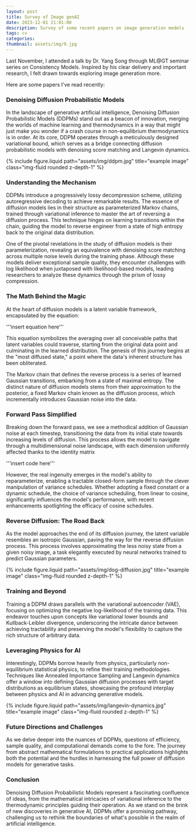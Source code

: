 ```yaml
---
layout: post
title: Survey of Image genAI
date: 2023-12-01 21:01:00
description: Survey of some recent papers on image generation models
tags: cv
categories:
thumbnail: assets/img/9.jpg
---
```


Last November, I attended a talk by Dr. Yang Song through ML@GT seminar series on Consistency Models. Inspired by his clear delivery and important research, I felt drawn towards exploring image generation more.

Here are some papers I've read recently:

### Denoising Diffusion Probabilistic Models

In the landscape of generative artificial intelligence, Denoising Diffusion Probabilistic Models (DDPMs) stand out as a beacon of innovation, merging the worlds of machine learning and thermodynamics in a way that might just make you wonder if a crash course in non-equilibrium thermodynamics is in order. At its core, DDPM operates through a meticulously designed variational bound, which serves as a bridge connecting diffusion probabilistic models with denoising score matching and Langevin dynamics.

<div class="row">
    <div class="col-sm mt-3 mt-md-0">
        {% include figure.liquid path="assets/img/ddpm.jpg" title="example image" class="img-fluid rounded z-depth-1" %}
    </div>
</div>

### Understanding the Mechanism

DDPMs introduce a progressively lossy decompression scheme, utilizing autoregressive decoding to achieve remarkable results. The essence of diffusion models lies in their structure as parameterized Markov chains, trained through variational inference to master the art of reversing a diffusion process. This technique hinges on learning transitions within the chain, guiding the model to reverse engineer from a state of high entropy back to the original data distribution.

One of the pivotal revelations in the study of diffusion models is their parameterization, revealing an equivalence with denoising score matching across multiple noise levels during the training phase. Although these models deliver exceptional sample quality, they encounter challenges with log likelihood when juxtaposed with likelihood-based models, leading researchers to analyze these dynamics through the prism of lossy compression.

### The Math Behind the Magic

At the heart of diffusion models is a latent variable framework, encapsulated by the equation:

'''insert equation here'''

This equation symbolizes the averaging over all conceivable paths that latent variables could traverse, starting from the original data point and culminating in the learned distribution. The genesis of this journey begins at the "most diffused state," a point where the data's inherent structure has been obliterated.

The Markov chain that defines the reverse process is a series of learned Gaussian transitions, embarking from a state of maximal entropy. The distinct nature of diffusion models stems from their approximation to the posterior, a fixed Markov chain known as the diffusion process, which incrementally introduces Gaussian noise into the data.

### Forward Pass Simplified

Breaking down the forward pass, we see a methodical addition of Gaussian noise at each timestep, transitioning the data from its initial state towards increasing levels of diffusion. This process allows the model to navigate through a multidimensional noise landscape, with each dimension uniformly affected thanks to the identity matrix

'''insert code here'''

However, the real ingenuity emerges in the model's ability to reparameterize, enabling a tractable closed-form sample through the clever manipulation of variance schedules. Whether adopting a fixed constant or a dynamic schedule, the choice of variance scheduling, from linear to cosine, significantly influences the model's performance, with recent enhancements spotlighting the efficacy of cosine schedules.

### Reverse Diffusion: The Road Back

As the model approaches the end of its diffusion journey, the latent variable resembles an isotropic Gaussian, paving the way for the reverse diffusion process. This process involves approximating the less noisy state from a given noisy image, a task elegantly executed by neural networks trained to predict Gaussian parameters.

<div class="row">
    <div class="col-sm mt-3 mt-md-0">
        {% include figure.liquid path="assets/img/dog-diffusion.jpg" title="example image" class="img-fluid rounded z-depth-1" %}
    </div>
</div>

### Training and Beyond

Training a DDPM draws parallels with the variational autoencoder (VAE), focusing on optimizing the negative log-likelihood of the training data. This endeavor touches upon concepts like variational lower bounds and Kullback-Leibler divergence, underscoring the intricate dance between achieving tractability and preserving the model's flexibility to capture the rich structure of arbitrary data.

### Leveraging Physics for AI

Interestingly, DDPMs borrow heavily from physics, particularly non-equilibrium statistical physics, to refine their training methodologies. Techniques like Annealed Importance Sampling and Langevin dynamics offer a window into defining Gaussian diffusion processes with target distributions as equilibrium states, showcasing the profound interplay between physics and AI in advancing generative models.

<div class="row">
    <div class="col-sm mt-3 mt-md-0">
        {% include figure.liquid path="assets/img/langevin-dynamics.jpg" title="example image" class="img-fluid rounded z-depth-1" %}
    </div>
</div>

### Future Directions and Challenges

As we delve deeper into the nuances of DDPMs, questions of efficiency, sample quality, and computational demands come to the fore. The journey from abstract mathematical formulations to practical applications highlights both the potential and the hurdles in harnessing the full power of diffusion models for generative tasks.

### Conclusion

Denoising Diffusion Probabilistic Models represent a fascinating confluence of ideas, from the mathematical intricacies of variational inference to the thermodynamic principles guiding their operation. As we stand on the brink of new discoveries in generative AI, DDPMs offer a promising pathway, challenging us to rethink the boundaries of what's possible in the realm of artificial intelligence.

